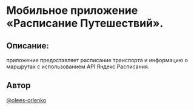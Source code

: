 # Мобильное приложение «Расписание Путешествий».

## Описание:
приложение предоставляет расписание транспорта и информацию о маршрутах с использованием API Яндекс.Расписания.

## Автор
[@olees-orlenko](https://github.com/olees-orlenko)

